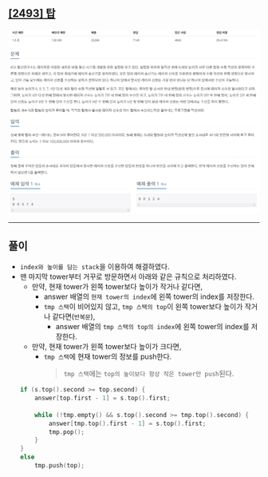 ## [[2493] 탑](https://www.acmicpc.net/problem/2493)

![](imgs/1.PNG)
___
## **풀이**
- `index와 높이를 담는 stack`을 이용하여 해결하였다.
- 맨 마지막 tower부터 거꾸로 방문하면서 아래와 같은 규칙으로 처리하였다.
	- 만약, 현재 tower가 왼쪽 tower보다 높이가 작거나 같다면,
		- answer 배열의 `현재 tower의 index`에 왼쪽 tower의 index를 저장한다.
		- `tmp 스택`이 비어있지 않고, `tmp 스택의 top`이 왼쪽 tower보다 높이가 작거나 같다면(`반복문`),
			- answer 배열의 `tmp 스택의 top의 index`에 왼쪽 tower의 index를 저장한다.
	- 만약, 현재 tower가 왼쪽 tower보다 높이가 크다면,
		- `tmp 스택`에 현재 tower의 정보를 push한다.
			> `tmp 스택`에는 `top의 높이보다 항상 작은 tower만 push`된다.
	```c++
	if (s.top().second >= top.second) {
		answer[top.first - 1] = s.top().first;
		
		while (!tmp.empty() && s.top().second >= tmp.top().second) {
			answer[tmp.top().first - 1] = s.top().first;
			tmp.pop();
		}
	}
	else 
		tmp.push(top);	
	```